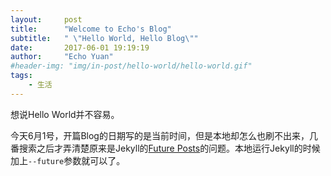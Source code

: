 ```yaml
---
layout:     post
title:      "Welcome to Echo's Blog"
subtitle:   " \"Hello World, Hello Blog\""
date:       2017-06-01 19:19:19
author:     "Echo Yuan"
#header-img: "img/in-post/hello-world/hello-world.gif"
tags:
    - 生活
---
```


想说Hello World并不容易。

今天6月1号，开篇Blog的日期写的是当前时间，但是本地却怎么也刷不出来，几番搜索之后才弄清楚原来是Jekyll的[Future Posts](http://jekyllrb.com/docs/upgrading/2-to-3/#future-posts)的问题。本地运行Jekyll的时候加上`--future`参数就可以了。

